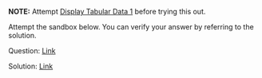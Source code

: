 **NOTE:** Attempt [Display Tabular Data 1](https://courses.bigbinaryacademy.com/learn-react/practice-questions/comprehensive-exercise-display-tabular-data-1) before trying this out.

Attempt the sandbox below. You can verify your answer by referring to the solution.

Question: [Link](https://neetocode.com/create/react/academy/JSX-DXO)

Solution: [Link](https://neetocode.com/create/react/academy/JSX-NQE)
